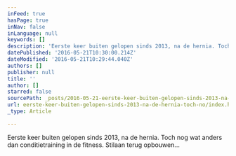 ```yaml
---
inFeed: true
hasPage: true
inNav: false
inLanguage: null
keywords: []
description: 'Eerste keer buiten gelopen sinds 2013, na de hernia. Toch nog wat anders dan conditietraining in de fitness. Stilaan terug opbouwen...'
datePublished: '2016-05-21T10:30:00.214Z'
dateModified: '2016-05-21T10:29:44.040Z'
authors: []
publisher: null
title: ''
author: []
starred: false
sourcePath: _posts/2016-05-21-eerste-keer-buiten-gelopen-sinds-2013-na-de-hernia-toch-no.md
url: eerste-keer-buiten-gelopen-sinds-2013-na-de-hernia-toch-no/index.html
_type: Article

---
```

Eerste keer buiten gelopen sinds 2013, na de hernia. Toch nog wat anders dan conditietraining in de fitness. Stilaan terug opbouwen...